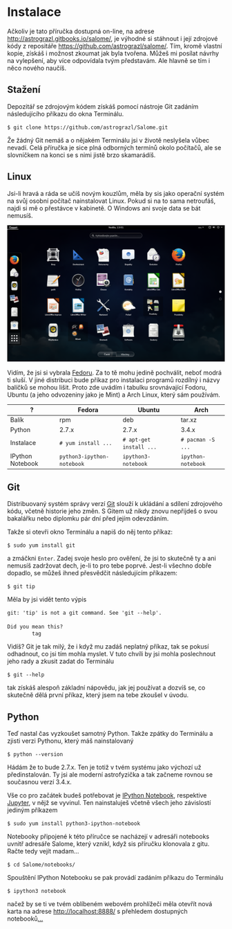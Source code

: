# Instalace

Ačkoliv je tato příručka dostupná on-line, na adrese 
<http://astrograzl.gitbooks.io/salome/>, je výhodné si stáhnout i její 
zdrojové kódy z repositáře <https://github.com/astrograzl/salome/>. 
Tím, kromě vlastní kopie, získáš i možnost zkoumat jak byla tvořena. 
Můžeš mi posílat návrhy na vylepšení, aby více odpovídala tvým 
představám. Ale hlavně se tím i něco nového naučíš.


## Stažení

Depozitář se zdrojovým kódem získáš pomocí nástroje Git zadáním 
následujícího příkazu do okna Terminálu.

	$ git clone https://github.com/astrograzl/Salome.git

Že žádný Git nemáš a o nějakém Terminálu jsi v životě neslyšela vůbec 
nevadí. Celá příručka je sice plná odborných termínů okolo počítačů, 
ale se slovníčkem na konci se s nimi jistě brzo skamarádíš.


## Linux

Jsi-li hravá a ráda se učíš novým kouzlům, měla by sis jako operační 
systém na svůj osobní počítač nainstalovat Linux. Pokud si na to sama 
netroufáš, najdi si mě o přestávce v kabinetě. O Windows ani svoje data 
se bát nemusíš.

![Fedora](screenshots/fedora.png)

Vidím, že jsi si vybrala [Fedoru](https://getfedora.org). 
Za to tě mohu jedině pochválit, neboť modrá ti sluší. V jiné distribuci 
bude příkaz pro instalaci programů rozdílný i názvy balíčků se mohou 
lišit. Proto zde uvádím i tabulku srovnávající Fodoru, Ubuntu (a jeho 
odvozeniny jako je Mint) a Arch Linux, který sám používám.

| ? | Fedora | Ubuntu | Arch |
|---|--------|--------|------| 
| Balík | rpm |  deb | tar.xz |
| Python | 2.7.x | 2.7.x | 3.4.x |
| Instalace | `# yum install ...` | `# apt-get install ...` | `# pacman -S ...` |
| IPython Notebook | `python3-ipython-notebook` | `ipython3-notebook` | `ipython-notebook` |


## Git

Distribuovaný systém správy verzí [Git](https://git-scm.org) slouží k 
ukládání a sdílení zdrojového kódu, včetně historie jeho změn. S Gitem 
už nikdy znovu nepřijdeš o svou bakalářku nebo diplomku pár dní před 
jejím odevzdáním.

Takže si otevři okno Terminálu a napiš do něj tento příkaz:

	$ sudo yum install git

a zmáčkni `Enter`. Zadej svoje heslo pro ověření, že jsi to skutečně ty 
a ani nemusíš zadržovat dech, je-li to pro tebe poprvé. Jest-li všechno 
dobře dopadlo, se můžeš ihned přesvědčit následujícím příkazem:

	$ git tip

Měla by jsi vidět tento výpis

```
git: 'tip' is not a git command. See 'git --help'.

Did you mean this?
        tag
```

Vidíš? Git je tak milý, že i když mu zadáš neplatný příkaz, tak se 
pokusí odhadnout, co jsi tím mohla myslet. V tuto chvíli by jsi mohla 
poslechnout jeho rady a zkusit zadat do Terminálu

	$ git --help

tak získáš alespoň základní nápovědu, jak jej používat a dozvíš se, co 
skutečně dělá první příkaz, který jsem na tebe zkoušel v úvodu.


## Python

Teď nastal čas vyzkoušet samotný Python. Takže zpátky do Terminálu a 
zjisti verzi Pythonu, který máš nainstalovaný

	$ python --version

Hádám že to bude 2.7.x. Ten je totiž v tvém systému jako výchozí 
už předinstalován. Ty jsi ale moderní astrofyzička a tak začneme 
rovnou se současnou verzí 3.4.x.

Vše co pro začátek budeš potřebovat je [IPython Notebook](http://ipython.org/notebook.html),
respektive [Jupyter](https://jupyter.org), v nějž se vyvinul. Ten 
nainstaluješ včetně všech jeho závislostí jediným příkazem

	$ sudo yum install python3-ipython-notebook

Notebooky připojené k této příručce se nacházejí v adresáři notebooks 
uvnitř adresáře Salome, který vznikl, když sis příručku klonovala z 
gitu. Račte tedy vejít madam...

	$ cd Salome/notebooks/

Spouštění IPython Notebooku se pak provádí zadáním příkazu do Terminálu

	$ ipython3 notebook

načež by se ti ve tvém oblíbeném webovém prohlížeči měla otevřít nová
karta na adrese <http://localhost:8888/> s přehledem dostupných
notebooků[...](NOTEBOOK.md)
